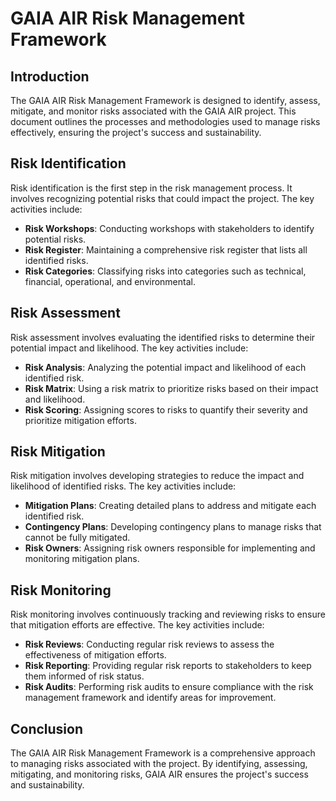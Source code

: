 # GAIA AIR Risk Management Framework

## Introduction
The GAIA AIR Risk Management Framework is designed to identify, assess, mitigate, and monitor risks associated with the GAIA AIR project. This document outlines the processes and methodologies used to manage risks effectively, ensuring the project's success and sustainability.

## Risk Identification
Risk identification is the first step in the risk management process. It involves recognizing potential risks that could impact the project. The key activities include:
- **Risk Workshops**: Conducting workshops with stakeholders to identify potential risks.
- **Risk Register**: Maintaining a comprehensive risk register that lists all identified risks.
- **Risk Categories**: Classifying risks into categories such as technical, financial, operational, and environmental.

## Risk Assessment
Risk assessment involves evaluating the identified risks to determine their potential impact and likelihood. The key activities include:
- **Risk Analysis**: Analyzing the potential impact and likelihood of each identified risk.
- **Risk Matrix**: Using a risk matrix to prioritize risks based on their impact and likelihood.
- **Risk Scoring**: Assigning scores to risks to quantify their severity and prioritize mitigation efforts.

## Risk Mitigation
Risk mitigation involves developing strategies to reduce the impact and likelihood of identified risks. The key activities include:
- **Mitigation Plans**: Creating detailed plans to address and mitigate each identified risk.
- **Contingency Plans**: Developing contingency plans to manage risks that cannot be fully mitigated.
- **Risk Owners**: Assigning risk owners responsible for implementing and monitoring mitigation plans.

## Risk Monitoring
Risk monitoring involves continuously tracking and reviewing risks to ensure that mitigation efforts are effective. The key activities include:
- **Risk Reviews**: Conducting regular risk reviews to assess the effectiveness of mitigation efforts.
- **Risk Reporting**: Providing regular risk reports to stakeholders to keep them informed of risk status.
- **Risk Audits**: Performing risk audits to ensure compliance with the risk management framework and identify areas for improvement.

## Conclusion
The GAIA AIR Risk Management Framework is a comprehensive approach to managing risks associated with the project. By identifying, assessing, mitigating, and monitoring risks, GAIA AIR ensures the project's success and sustainability.
